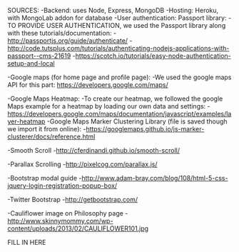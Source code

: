 SOURCES:
-Backend: uses Node, Express, MongoDB
-Hosting: Heroku, with MongoLab addon for database
-User authentication: Passport library: 
	-TO PROVIDE USER AUTHENTICATION, we used the Passport library along with these tutorials/documentation:
	-http://passportjs.org/guide/authenticate/
	-http://code.tutsplus.com/tutorials/authenticating-nodejs-applications-with-passport--cms-21619
	-https://scotch.io/tutorials/easy-node-authentication-setup-and-local

-Google maps (for home page and profile page):
	-We used the google maps API for this part: https://developers.google.com/maps/

-Google Maps Heatmap:
	-To create our heatmap, we followed the google Maps example for a heatmap by loading our own data and settings:
	-https://developers.google.com/maps/documentation/javascript/examples/layer-heatmap
-Google Maps Marker Clustering Library (file is saved though we import it from online):
	-https://googlemaps.github.io/js-marker-clusterer/docs/reference.html

-Smooth Scroll
	-http://cferdinandi.github.io/smooth-scroll/

-Parallax Scrolling
	-http://pixelcog.com/parallax.js/

-Bootstrap modal guide
	-http://www.adam-bray.com/blog/108/html-5-css-jquery-login-registration-popup-box/

-Twitter Bootstrap
	-http://getbootstrap.com/

-Cauliflower image on Philosophy page
	-http://www.skinnymommy.com/wp-content/uploads/2013/02/CAULIFLOWER101.jpg

FILL IN HERE